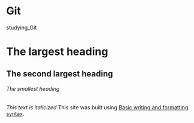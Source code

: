 # Git
studying_Git
# The largest heading
## The second largest heading
###### The smallest heading
*This text is italicized*
This site was built using [Basic writing and formatting syntax](https://docs.github.com/en/get-started/writing-on-github/getting-started-with-writing-and-formatting-on-github/basic-writing-and-formatting-syntax).


